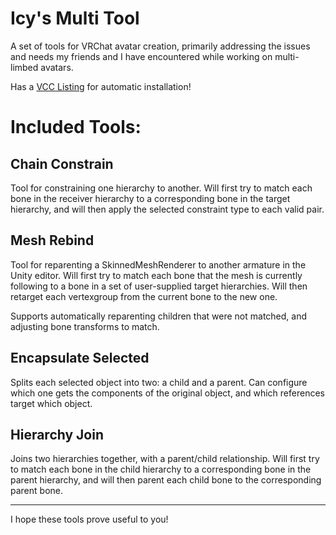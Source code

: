 # Icy's Multi Tool

A set of tools for VRChat avatar creation, primarily addressing the issues and needs my friends and I have encountered while working on multi-limbed avatars.

Has a [VCC Listing](https://icyvarix.github.io/IcyMultiTool/) for automatic installation!

# Included Tools:

## Chain Constrain
Tool for constraining one hierarchy to another.  Will first try to match each bone in the receiver hierarchy to a corresponding bone in the target hierarchy, and will then apply the selected constraint type to each valid pair.

## Mesh Rebind
Tool for reparenting a SkinnedMeshRenderer to another armature in the Unity editor.  Will first try to match each bone that the mesh is currently following to a bone in a set of user-supplied target hierarchies.  Will then retarget each vertexgroup from the current bone to the new one.

Supports automatically reparenting children that were not matched, and adjusting bone transforms to match.

## Encapsulate Selected
Splits each selected object into two: a child and a parent.  Can configure which one gets the components of the original object, and which references target which object.

## Hierarchy Join
Joins two hierarchies together, with a parent/child relationship.  Will first try to match each bone in the child hierarchy to a corresponding bone in the parent hierarchy, and will then parent each child bone to the corresponding parent bone.

--------------------

I hope these tools prove useful to you!
